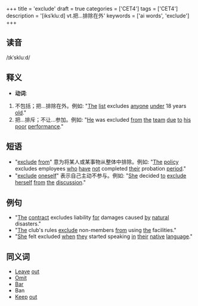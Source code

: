 +++
title = 'exclude'
draft = true
categories = ['CET4']
tags = ['CET4']
description = '[iksˈkluːd] vt.把…排除在外'
keywords = ['ai words', 'exclude']
+++

## 读音
/ɪkˈskluːd/

## 释义
- **动词**:
1. 不包括；把…排除在外。例如: "[The](/post/the/) [list](/post/list/) excludes [anyone](/post/anyone/) [under](/post/under/) 18 years [old](/post/old/)."
2. 把…排斥；不让…参加。例如: "[He](/post/he/) was excluded [from](/post/from/) [the](/post/the/) [team](/post/team/) [due](/post/due/) [to](/post/to/) [his](/post/his/) [poor](/post/poor/) [performance](/post/performance/)."

## 短语
- "[exclude](/post/exclude/) [from](/post/from/)" 意为将某人或某事物从整体中排除。例如: "[The](/post/the/) [policy](/post/policy/) excludes employees [who](/post/who/) [have](/post/have/) [not](/post/not/) completed [their](/post/their/) probation [period](/post/period/)."
- "[exclude](/post/exclude/) [oneself](/post/oneself/)" 表示自己主动不参与。例如: "[She](/post/she/) decided [to](/post/to/) [exclude](/post/exclude/) [herself](/post/herself/) [from](/post/from/) [the](/post/the/) [discussion](/post/discussion/)."

## 例句
- "[The](/post/the/) [contract](/post/contract/) excludes liability [for](/post/for/) damages caused [by](/post/by/) [natural](/post/natural/) disasters."
- "[The](/post/the/) club's rules [exclude](/post/exclude/) non-members [from](/post/from/) using [the](/post/the/) facilities."
- "[She](/post/she/) felt excluded [when](/post/when/) [they](/post/they/) started speaking [in](/post/in/) [their](/post/their/) [native](/post/native/) [language](/post/language/)."

## 同义词
- [Leave](/post/leave/) [out](/post/out/)
- [Omit](/post/omit/)
- [Bar](/post/bar/)
- Ban
- [Keep](/post/keep/) [out](/post/out/)
